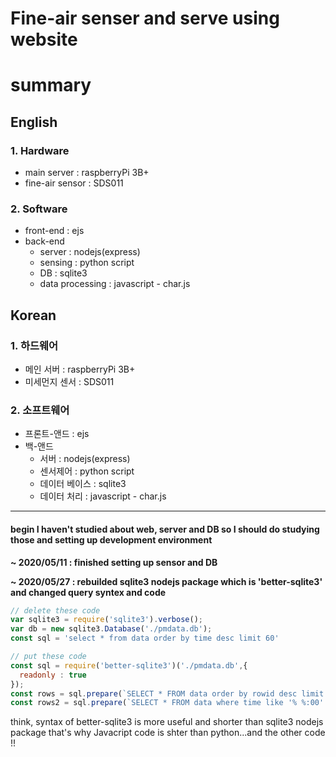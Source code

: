 Fine-air senser and serve using website
=============
# summary
## English
### 1. Hardware
 * main server : raspberryPi 3B+
 * fine-air sensor : SDS011 
### 2. Software
  * front-end : ejs
  * back-end 
    - server : nodejs(express)
    - sensing : python script
    - DB : sqlite3
    - data processing : javascript - char.js
## Korean
### 1. 하드웨어
 * 메인 서버 : raspberryPi 3B+
 * 미세먼지 센서 : SDS011 
### 2. 소프트웨어
  * 프론트-앤드 : ejs
  * 백-앤드
    - 서버 : nodejs(express)
    - 센서제어 : python script
    - 데이터 베이스 : sqlite3
    - 데이터 처리 : javascript - char.js
* * *
#### begin I haven't studied about web, server and DB so I should do studying those and setting up development environment
**~ 2020/05/11 : finished setting up sensor and DB**

**~ 2020/05/27 : rebuilded sqlite3 nodejs package which is 'better-sqlite3' and changed query syntex and code**
  ```js
  // delete these code
  var sqlite3 = require('sqlite3').verbose();
  var db = new sqlite3.Database('./pmdata.db');
  const sql = 'select * from data order by time desc limit 60'

  // put these code
  const sql = require('better-sqlite3')('./pmdata.db',{
    readonly : true
  });
  const rows = sql.prepare(`SELECT * FROM data order by rowid desc limit 60`).all();
  const rows2 = sql.prepare(`SELECT * FROM data where time like '% %:00' order by rowid desc limit 196`).all();
  ```
   think, syntax of better-sqlite3 is more useful and shorter than sqlite3 nodejs package that's why Javacript code is shter than python...and the other code !! 
